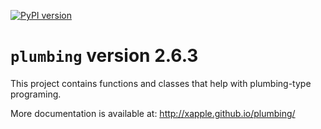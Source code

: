 [![PyPI version](https://badge.fury.io/py/plumbing.svg)](https://badge.fury.io/py/plumbing)

# `plumbing` version 2.6.3

This project contains functions and classes that help with plumbing-type programing.

More documentation is available at:
<http://xapple.github.io/plumbing/>